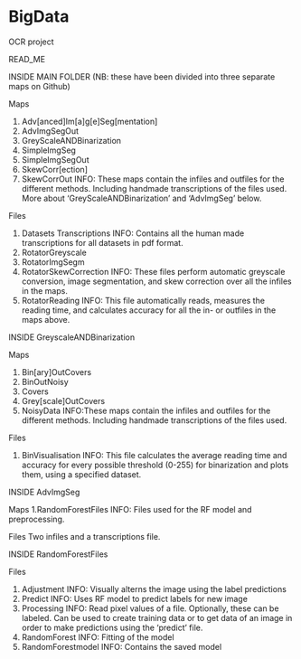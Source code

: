 # BigData
OCR project

READ_ME

INSIDE MAIN FOLDER (NB: these have been divided into three separate maps on Github)

Maps
1.	Adv[anced]Im[a]g[e]Seg[mentation]
2.	AdvImgSegOut
3.	GreyScaleANDBinarization
4.	SimpleImgSeg
5.	SimpleImgSegOut
6.	SkewCorr[ection]
7.	SkewCorrOut
INFO: These maps contain the infiles and outfiles for the different methods. Including handmade transcriptions of the files used. More about ‘GreyScaleANDBinarization’ and ‘AdvImgSeg’ below.

Files
1.	Datasets Transcriptions
INFO: Contains all the human made transcriptions for all datasets in pdf format.
2.	RotatorGreyscale
3.	RotatorImgSegm
4.	RotatorSkewCorrection
INFO: These files perform automatic greyscale conversion, image segmentation, and skew correction over all the infiles in the maps.
5.	RotatorReading
INFO: This file automatically reads, measures the reading time, and calculates accuracy for all the in- or outfiles in the maps above.


INSIDE GreyscaleANDBinarization

Maps
1.	Bin[ary]OutCovers
2.	BinOutNoisy
3.	Covers
4.	Grey[scale]OutCovers
5.	NoisyData
INFO:These maps contain the infiles and outfiles for the different methods. Including handmade transcriptions of the files used.

Files
1.	BinVisualisation
INFO: This file calculates the average reading time and accuracy for every possible threshold (0-255) for binarization and plots them, using a specified dataset.


INSIDE AdvImgSeg

Maps
1.RandomForestFiles
INFO: Files used for the RF model and preprocessing.

Files
Two infiles and a transcriptions file.


INSIDE RandomForestFiles

Files
1.	Adjustment
INFO: Visually alterns the image using the label predictions
2.	Predict
INFO: Uses RF model to predict labels for new image
3.	Processing
INFO: Read pixel values of a file. Optionally, these can be labeled. Can be used to create training data or to get data of an image in order to make predictions using the ‘predict’ file.
4.	RandomForest
INFO: Fitting of the model
5.	RandomForestmodel
INFO: Contains the saved model














